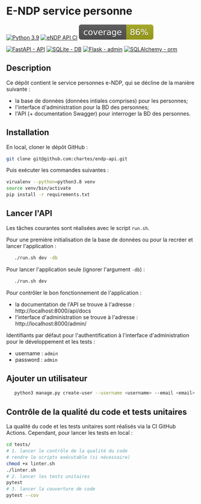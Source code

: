 # E-NDP service personne 
[![Python 3.9](https://img.shields.io/badge/python-3.9-blue.svg)](https://www.python.org/downloads/release/python-390/) [![eNDP API CI](https://github.com/chartes/endp-api/actions/workflows/CI-tests.yml/badge.svg?branch=master)](https://github.com/chartes/endp-api/actions/workflows/CI-tests.yml)
![coverage](./tests/coverage.svg)

[![FastAPI - API](https://img.shields.io/static/v1?label=FastAPI&message=API&color=%232E303E&style=for-the-badge&logo=fastapi&logoColor=%23009485)](https://fastapi.tiangolo.com/)
[![SQLite - DB](https://img.shields.io/static/v1?label=SQLite&message=DB&color=%2374B8E4&style=for-the-badge&logo=sqlite&logoColor=white)](https://www.sqlite.org/index.html)
[![Flask - admin](https://img.shields.io/static/v1?label=Flask&message=admin&color=black&style=for-the-badge&logo=flask&logoColor=white)](https://flask-admin.readthedocs.io/en/latest/#)
[![SQLAlchemy -  orm](https://img.shields.io/badge/SQLAlchemy-_orm-red?style=for-the-badge)](https://www.sqlalchemy.org/)

## Description

Ce dépôt contient le service personnes e-NDP, qui se décline de la manière suivante :
- la base de données (données intiales comprises) pour les personnes;
- l'interface d'administration pour la BD des personnes;
- l'API (+ documentation Swagger) pour interroger la BD des personnes.

## Installation

En local, cloner le dépôt GitHub :

```bash
git clone git@github.com:chartes/endp-api.git
```

Puis exécuter les commandes suivantes :

```bash
virualenv --python=python3.8 venv
source venv/bin/activate
pip install -r requirements.txt
 ```

## Lancer l'API

Les tâches courantes sont réalisées avec le script `run.sh`.

Pour une première initialisation de la base de données ou pour la recréer et lancer l'application :

```bash
   ./run.sh dev -db
```

Pour lancer l'application seule (ignorer l'argument `-db`) :

```bash
   ./run.sh dev
```

Pour contrôler le bon fonctionnement de l'application :

- la documentation de l'API se trouve à l'adresse : http://localhost:8000/api/docs
- l'interface d'administration se trouve à l'adresse : http://localhost:8000/admin/

Identifiants par défaut pour l'authentification à l'interface d'administration 
pour le développement et les tests :

- username : `admin`
- password : `admin`

## Ajouter un utilisateur 

```bash
   python3 manage.py create-user --username <username> --email <email> --password <password>
```

## Contrôle de la qualité du code et tests unitaires

La qualité du code et les tests unitaires sont réalisés via la CI GitHub Actions.
Cependant, pour lancer les tests en local : 

```bash
cd tests/
# 1. lancer le contrôle de la qualité du code
# rendre le scripts exécutable (si nécessaire)
chmod +x linter.sh
./linter.sh
# 2. lancer les tests unitaires
pytest
# 3. lancer la couverture de code
pytest --cov
```
